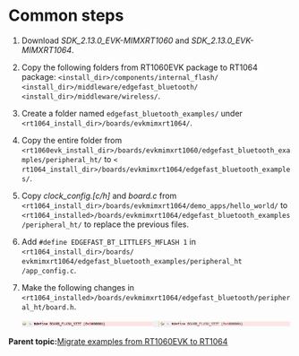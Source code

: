 # Common steps

1.  Download *SDK\_2.13.0\_EVK-MIMXRT1060* and *SDK\_2.13.0\_EVK-MIMXRT1064*.
2.  Copy the following folders from RT1060EVK package to RT1064 package: `<install_dir>/components/internal_flash/ <install_dir>/middleware/edgefast_bluetooth/ <install_dir>/middleware/wireless/`.
3.  Create a folder named `edgefast_bluetooth_examples/` under `<rt1064_install_dir>/boards/evkmimxrt1064/`.
4.  Copy the entire folder from `<rt1060evk_install_dir>/boards/evkmimxrt1060/edgefast_bluetooth_examples/peripheral_ht/` to `< rt1064_install_dir>/boards/evkmimxrt1064/edgefast_bluetooth_examples/`.
5.  Copy *clock\_config.\[c/h\]* and *board.c* from `<rt1064_install_dir>/boards/evkmimxrt1064/demo_apps/hello_world/` to `<rt1064_installed>/boards/evkmimxrt1064/edgefast_bluetooth_examples/peripheral_ht/` to replace the previous files.
6.  Add `#define EDGEFAST_BT_LITTLEFS_MFLASH 1` in `<rt1064_install_dir>/boards/ evkmimxrt1064/edgefast_bluetooth_examples/peripheral_ht /app_config.c`.
7.  Make the following changes in `<rt1064_installed>/boards/evkmimxrt1064/edgefast_bluetooth/peripheral_ht/board.h`.

    ![](../images/image1.png)


**Parent topic:**[Migrate examples from RT1060EVK to RT1064](../topics/migrate_examples_from_rt1060evk_to_rt1064.md)


